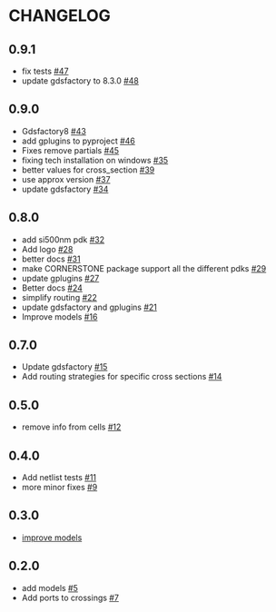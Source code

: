 # CHANGELOG

<!-- towncrier release notes start -->

## 0.9.1

- fix tests [#47](https://github.com/gdsfactory/cspdk/pull/47)
- update gdsfactory to 8.3.0 [#48](https://github.com/gdsfactory/cspdk/pull/48)

## 0.9.0

- Gdsfactory8 [#43](https://github.com/gdsfactory/cspdk/pull/43)
- add gplugins to pyproject [#46](https://github.com/gdsfactory/cspdk/pull/46)
- Fixes remove partials [#45](https://github.com/gdsfactory/cspdk/pull/45)
- fixing tech installation on windows [#35](https://github.com/gdsfactory/cspdk/pull/35)
- better values for cross_section [#39](https://github.com/gdsfactory/cspdk/pull/39)
- use approx version [#37](https://github.com/gdsfactory/cspdk/pull/37)
- update gdsfactory [#34](https://github.com/gdsfactory/cspdk/pull/34)

## 0.8.0

- add si500nm pdk [#32](https://github.com/gdsfactory/cspdk/pull/32)
- Add logo [#28](https://github.com/gdsfactory/cspdk/pull/28)
- better docs [#31](https://github.com/gdsfactory/cspdk/pull/31)
- make CORNERSTONE package support all the different pdks [#29](https://github.com/gdsfactory/cspdk/pull/29)
- update gplugins [#27](https://github.com/gdsfactory/cspdk/pull/27)
- Better docs [#24](https://github.com/gdsfactory/cspdk/pull/24)
- simplify routing [#22](https://github.com/gdsfactory/cspdk/pull/22)
- update gdsfactory and gplugins [#21](https://github.com/gdsfactory/cspdk/pull/21)
- Improve models [#16](https://github.com/gdsfactory/cspdk/pull/16)

## 0.7.0

- Update gdsfactory [#15](https://github.com/gdsfactory/cspdk/pull/15)
- Add routing strategies for specific cross sections [#14](https://github.com/gdsfactory/cspdk/pull/14)

## 0.5.0

- remove info from cells [#12](https://github.com/gdsfactory/cspdk/pull/12)


## 0.4.0

- Add netlist tests [#11](https://github.com/gdsfactory/cspdk/pull/11)
- more minor fixes [#9](https://github.com/gdsfactory/cspdk/pull/9)

## 0.3.0

- [improve models](https://github.com/gdsfactory/cspdk/pull/8)

## 0.2.0

- add models [#5](https://github.com/gdsfactory/cspdk/pull/5)
- Add ports to crossings [#7](https://github.com/gdsfactory/cspdk/pull/7)
